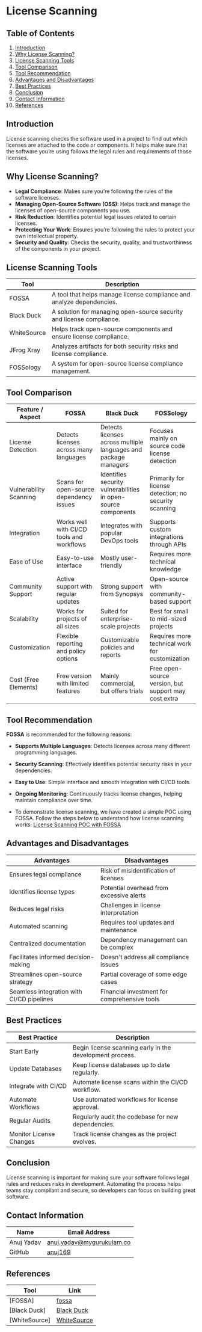 # License Scanning

## Table of Contents
1. [Introduction](#introduction)
2. [Why License Scanning?](#why-license-scanning)
3. [License Scanning Tools](#license-scanning-tools)
4. [Tool Comparison](#tool-comparison)
5. [Tool Recommendation](#tool-recommendation)
6. [Advantages and Disadvantages](#advantages-and-disadvantages)
7. [Best Practices](#best-practices)
8. [Conclusion](#conclusion)
9. [Contact Information](#contact-information)
10. [References](#references)

## Introduction

License scanning checks the software used in a project to find out which licenses are attached to the code or components. It helps make sure that the software you’re using follows the legal rules and requirements of those licenses.

## Why License Scanning?

- **Legal Compliance**: Makes sure you’re following the rules of the software licenses.
- **Managing Open-Source Software (OSS)**: Helps track and manage the licenses of open-source components you use.
- **Risk Reduction**: Identifies potential legal issues related to certain licenses.
- **Protecting Your Work**: Ensures you’re following the rules to protect your own intellectual property.
- **Security and Quality**: Checks the security, quality, and trustworthiness of the components in your project.

## License Scanning Tools


| Tool        | Description                                                           |
|-------------|-----------------------------------------------------------------------|
| FOSSA       | A tool that helps manage license compliance and analyze dependencies. |
| Black Duck  | A solution for managing open-source security and license compliance.  |
| WhiteSource | Helps track open-source components and ensure license compliance.     |
| JFrog Xray  | Analyzes artifacts for both security risks and license compliance.    |
| FOSSology   | A system for open-source license compliance management.               |

## Tool Comparison

| Feature / Aspect        | FOSSA                             | Black Duck                        | FOSSology                        |
|-------------------------|-----------------------------------|-----------------------------------|----------------------------------|
| License Detection       | Detects licenses across many languages | Detects licenses across multiple languages and package managers | Focuses mainly on source code license detection |
| Vulnerability Scanning  | Scans for open-source dependency issues | Identifies security vulnerabilities in open-source components | Primarily for license detection; no security scanning |
| Integration             | Works well with CI/CD tools and workflows | Integrates with popular DevOps tools | Supports custom integrations through APIs |
| Ease of Use             | Easy-to-use interface             | Mostly user-friendly              | Requires more technical knowledge |
| Community Support       | Active support with regular updates | Strong support from Synopsys     | Open-source with community-based support |
| Scalability             | Works for projects of all sizes   | Suited for enterprise-scale projects | Best for small to mid-sized projects |
| Customization           | Flexible reporting and policy options | Customizable policies and reports | Requires more technical work for customization |
| Cost (Free Elements)    | Free version with limited features | Mainly commercial, but offers trials | Free open-source version, but support may cost extra |


## Tool Recommendation

**FOSSA** is recommended for the following reasons:

- **Supports Multiple Languages**: Detects licenses across many different programming languages.
- **Security Scanning**: Effectively identifies potential security risks in your dependencies.
- **Easy to Use**: Simple interface and smooth integration with CI/CD tools.
- **Ongoing Monitoring**: Continuously tracks license changes, helping maintain compliance over time.


- To demonstrate license scanning, we have created a simple POC using FOSSA. Follow the steps below to understand how license scanning works: [License Scanning POC with FOSSA]()


## Advantages and Disadvantages

| **Advantages**                                   | **Disadvantages**                                  |
|--------------------------------------------------|---------------------------------------------------|
| Ensures legal compliance                         | Risk of misidentification of licenses             |
| Identifies license types                         | Potential overhead from excessive alerts          |
| Reduces legal risks                              | Challenges in license interpretation              |
| Automated scanning                               | Requires tool updates and maintenance             |
| Centralized documentation                       | Dependency management can be complex              |
| Facilitates informed decision-making             | Doesn't address all compliance issues             |
| Streamlines open-source strategy                 | Partial coverage of some edge cases               |
| Seamless integration with CI/CD pipelines        | Financial investment for comprehensive tools      |


## Best Practices

| Best Practice              | Description                                           |
|----------------------------|-------------------------------------------------------|
| Start Early                | Begin license scanning early in the development process. |
| Update Databases           | Keep license databases up to date regularly.          |
| Integrate with CI/CD       | Automate license scans within the CI/CD workflow.     |
| Automate Workflows         | Use automated workflows for license approval.        |
| Regular Audits             | Regularly audit the codebase for new dependencies.    |
| Monitor License Changes    | Track license changes as the project evolves.        |


## Conclusion

License scanning is important for making sure your software follows legal rules and reduces risks in development. Automating the process helps teams stay compliant and secure, so developers can focus on building great software.

## Contact Information

| Name        | Email Address                          |
|-------------|----------------------------------------|
| Anuj Yadav  | anuj.yadav@mygurukulam.co              |
| GitHub      | [anuj169](https://github.com/anuj169)  |

## References

| Tool        | Link                                                 |
|-------------|------------------------------------------------------|
| [FOSSA]     | [fossa](https://fossa.com/fossa-developers) |
| [Black Duck]| [Black Duck](https://www.blackduck.com/#) |
| [WhiteSource]| [WhiteSource](https://www.mend.io/mend-container/) |
